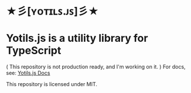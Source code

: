 # ★彡[ʏᴏᴛɪʟꜱ.ᴊꜱ]彡★

# Yotils.js is a utility library for TypeScript

( This repository is not production ready, and I'm working on it. )
For docs, see: [Yotils.js Docs](https://behzadam.github.io/yotils/docs/)

This repository is licensed under MIT.
